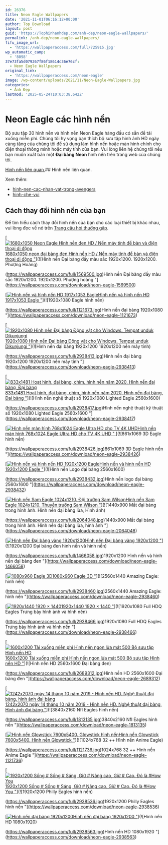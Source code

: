 ```yaml
---
id: 26376
title: Neon Eagle Wallpapers
date: '2021-11-01T06:16:12+00:00'
author: Top Download
layout: post
guid: 'https://Tophinhanhdep.com/anh-dep/neon-eagle-wallpapers/'
permalink: /anh-dep/neon-eagle-wallpapers/
fifu_image_url:
  - 'https://wallpaperaccess.com/full/725915.jpg'
wp_automatic_camp:
  - '8098'
37e73fa5d079267f86f18614c36e76cf:
  - Neon Eagle Wallpapers
original_link:
  - 'https://wallpaperaccess.com/neon-eagle'
image: /wp-content/uploads/2021/11/Neon-Eagle-Wallpapers.jpg
categories:
  - Ảnh Đẹp
lastmod: '2025-05-24T10:03:38.642Z'
---
```

# Neon Eagle các hình nền

Bộ sưu tập 30 hình nền và hình nền Neon Eagle hàng đầu có sẵn để tải xuống miễn phí. Chúng tôi hy vọng bạn thích bộ sưu tập hình ảnh HD ngày càng tăng của chúng tôi để sử dụng làm hình nền hoặc màn hình chính cho điện thoại thông minh hoặc máy tính của bạn. Vui lòng liên hệ chúng tôi nếu bạn muốn xuất bản một **Đại bàng Neon** hình nền trên trang web của chúng tôi.

[Hình nền liên quan ](#related) ## Hình nền liên quan.

   
 Xem thêm:

   
- [hinh-nen-cac-nhan-vat-trong-avengers](https://tophinhanhdep.com/anh-anime/hinh-nen-cac-nhan-vat-trong-avengers/)
- [hinh-che-vui](https://tophinhanhdep.com/anh-che/hinh-che-vui/)

## Cách thay đổi hình nền của bạn

Để tìm hiểu cách thay đổi hình nền của bạn cho các loại thiết bị khác nhau, vui lòng đọc về nó trên [Trang câu hỏi thường gặp](https://tophinhanhdep.com/faq/).

  
[[![1680x1050 Neon Eagle Hình nền đen HD / Nền máy tính để bàn và điện thoại di động](https://wallpaperaccess.com/full/725915.jpg)1680x1050 neon đại bàng đen Hình nền HD / Nền máy tính để bàn và điện thoại di động "](https://wallpaperaccess.com/download/neon-eagle-725915)](![Hình nền Đại bàng đầy màu sắc 1920x1200.  1920x1200.  Phượng Hoàng)

(https://wallpaperaccess.com/full/1569500.jpg)Hình nền Đại bàng đầy màu sắc 1920x1200. 1920x1200. Phượng hoàng "](https://wallpaperaccess.com/download/neon-eagle-1569500)

[[![Hình nền và hình nền HD 1917x1053 Eagle](https://wallpaperaccess.com/full/1121674.jpg)Hình nền và hình nền HD 1917x1053 Eagle "](https://wallpaperaccess.com/download/neon-eagle-1121674)](![1920x1080 Eagle hình nền)

(https://wallpaperaccess.com/full/1121673.jpg)Hình nền đại bàng 1920x1080 "](https://wallpaperaccess.com/download/neon-eagle-1121673)

[[![1920x1080 Hình nền Đại bàng Động vật cho Windows.  Tempat unduk Dikunjungi](https://wallpaperaccess.com/full/133373.jpg)1920x1080 Hình nền Đại bàng Động vật cho Windows. Tempat unduk Dikunjungi "](https://wallpaperaccess.com/download/neon-eagle-133373)](![Hình nền đại bàng 1920x1200 1920x1200 nền máy tính)

(https://wallpaperaccess.com/full/2938413.jpg)Hình nền đại bàng 1920x1200 1920x1200 nền máy tính "](https://wallpaperaccess.com/download/neon-eagle-2938413)

[[![833x1481 Hoạt hình, đại bàng, chim, hình nền năm 2020. Hình nền đại bàng, Đại bàng](https://wallpaperaccess.com/full/2938416.jpg)833x1481 Hoạt hình, đại bàng, chim, hình nền năm 2020. Hình nền đại bàng, Đại bàng "](https://wallpaperaccess.com/download/neon-eagle-2938416)](![Hình nền nghệ thuật số 1920x1080 Lighted Eagle 2560x1600)

(https://wallpaperaccess.com/full/2938417.jpg)Hình nền nghệ thuật kỹ thuật số 1920x1080 Lighted Eagle 2560x1600 "](https://wallpaperaccess.com/download/neon-eagle-2938417)

[[![Hình nền màn hình 768x1024 Eagle Ultra HD cho TV 4K UHD](https://wallpaperaccess.com/full/2938424.jpg)Hình nền màn hình 768x1024 Eagle Ultra HD cho TV 4K UHD " ](https://wallpaperaccess.com/download/neon-eagle-2938424)](![861x1069 3D Eagle hình nền)

(https://wallpaperaccess.com/full/2938426.jpg)861x1069 3D Eagle hình nền "](https://wallpaperaccess.com/download/neon-eagle-2938426)

[[![Hình nền và hình nền HD 1920x1200 Eagle](https://wallpaperaccess.com/full/378243.jpg)Hình nền và hình nền HD 1920x1200 Eagle "](https://wallpaperaccess.com/download/neon-eagle-378243)](![Hình nền Logo đại bàng 2560x1600)

(https://wallpaperaccess.com/full/2938432.jpg)Hình nền logo đại bàng 2560x1600 "](https://wallpaperaccess.com/download/neon-eagle-2938432)

[[![Hình nền Sam Eagle 1024x1210.  Đội trưởng Sam Wilson](https://wallpaperaccess.com/full/2938433.jpg)Hình nền Sam Eagle 1024x1210. Thuyền trưởng Sam Wilson "](https://wallpaperaccess.com/download/neon-eagle-2938433)](![1440x900 Mắt đại bàng trong hình ảnh.  Hình nền đại bàng lửa, Hình ảnh)

(https://wallpaperaccess.com/full/2064048.jpg)1440x900 Mắt đại bàng trong hình ảnh. Hình nền đại bàng lửa, hình ảnh "](https://wallpaperaccess.com/download/neon-eagle-2064048)

[[![Hình nền Đại bàng vàng 1920x1200](https://wallpaperaccess.com/full/1130055.jpg)Hình nền Đại bàng vàng 1920x1200 "](https://wallpaperaccess.com/download/neon-eagle-1130055)](![1920x1200 Đại bàng đen hình nền và hình nền)

(https://wallpaperaccess.com/full/1466058.jpg)1920x1200 Hình nền và hình nền đại bàng đen "](https://wallpaperaccess.com/download/neon-eagle-1466058)

[[![1080x960 Eagle 3D](https://wallpaperaccess.com/full/2938454.jpg)1080x960 Eagle 3D "](https://wallpaperaccess.com/download/neon-eagle-2938454)](![2560x1440 Amazing Eagle: hình nền)

(https://wallpaperaccess.com/full/2938460.jpg)2560x1440 Amazing Eagle: hình nền "](https://wallpaperaccess.com/download/neon-eagle-2938460)

[[![1920x1440 1920 × 1440](https://wallpaperaccess.com/full/2938461.jpg)1920x1440 1920 × 1440 "](https://wallpaperaccess.com/download/neon-eagle-2938461)](![1920x1080 Full HDQ Eagles Trưng bày hình ảnh và hình nền)

(https://wallpaperaccess.com/full/2938466.jpg)1920x1080 Full HDQ Eagles Trưng bày hình ảnh và hình nền "](https://wallpaperaccess.com/download/neon-eagle-2938466)

[[![1600x1200 Tải xuống miễn phí Hình nền ngọn lửa mát 500 Bộ sưu tập Hình nền HD](https://wallpaperaccess.com/full/2938468.jpg) 1600x1200 Tải xuống miễn phí Hình nền ngọn lửa mát 500 Bộ sưu tập Hình nền HD "](https://wallpaperaccess.com/download/neon-eagle-2938468)](![Hình nền HD 2560x1600 Đại bàng đen)

(https://wallpaperaccess.com/full/2689312.jpg)Hình nền HD 2560x1600 Đại bàng đen "](https://wallpaperaccess.com/download/neon-eagle-2689312)

[[![1242x2070 ngày 14 tháng 10 năm 2019 - Hình nền HD.  Nghệ thuật đại bàng, hình ảnh đại bàng](https://wallpaperaccess.com/full/2938471.jpg)1242x2070 ngày 14 tháng 10 năm 2019 - Hình nền HD. Nghệ thuật đại bàng, Hình ảnh đại bàng "](https://wallpaperaccess.com/download/neon-eagle-2938471)](![3840x2160 Nfl Eagles hình nền)

(https://wallpaperaccess.com/full/1813135.jpg)3840x2160 Nfl Eagles hình nền "](https://wallpaperaccess.com/download/neon-eagle-1813135)

[[![Hình nền Glowstick 7600x5400.  Glowstick hình nền](https://wallpaperaccess.com/full/2938483.jpg)Hình nền Glowstick 7600x5400. Hình nền Glowstick "](https://wallpaperaccess.com/download/neon-eagle-2938483)](![1024x768 32 ++ Hình nền Anime Eagle)

(https://wallpaperaccess.com/full/1121736.jpg)1024x768 32 ++ Hình nền Anime Eagle "](https://wallpaperaccess.com/download/neon-eagle-1121736)

[[![1920x1200 Sống # Sống # Sáng, Giữ # Nâng cao, Giữ # Cao.  Đó là #How You](https://wallpaperaccess.com/full/2938514.jpg)1920x1200 Sống # Sống # Sáng, Giữ # Nâng cao, Giữ # Cao. Đó là #How You "](https://wallpaperaccess.com/download/neon-eagle-2938514)](![1920x1200 Philly Eagles hình nền)

(https://wallpaperaccess.com/full/2938536.jpg)1920x1200 Philly Eagles hình nền "](https://wallpaperaccess.com/download/neon-eagle-2938536)

[[![Hình nền đại bàng 1920x1200](https://wallpaperaccess.com/full/2938547.jpg)Hình nền đại bàng 1920x1200 "](https://wallpaperaccess.com/download/neon-eagle-2938547)](![Hình nền HD 1080x1920)

(https://wallpaperaccess.com/full/2938563.jpg)Hình nền HD 1080x1920 "](https://wallpaperaccess.com/download/neon-eagle-2938563)
